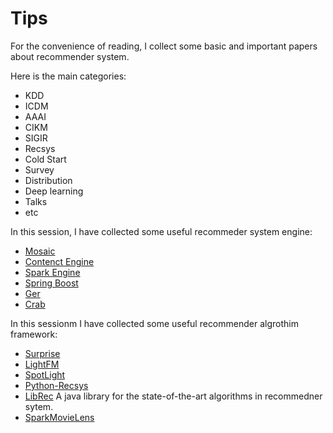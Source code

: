 # Tips
For the convenience of reading, I collect some basic and important papers about recommender system.

Here is the main categories:
 - KDD
 - ICDM
 - AAAI
 - CIKM
 - SIGIR
 - Recsys
 - Cold Start
 - Survey
 - Distribution
 - Deep learning
 - Talks
 - etc
 
In this session, I have collected some useful recommeder system engine:
 - [Mosaic](https://github.com/guymorita/Mosaic-Films---Recommendation-Engine-Demo)
 - [Contenct Engine](https://github.com/groveco/content-engine)
 - [Spark Engine](https://github.com/GoogleCloudPlatform/spark-recommendation-engine)
 - [Spring Boost](https://github.com/aerospike/recommendation-engine-example)
 - [Ger](https://github.com/grahamjenson/ger)
 - [Crab](https://muricoca.github.io/crab/index.html)

In this sessionm I have collected some useful recommender algrothim framework:
 - [Surprise](https://github.com/NicolasHug/Surprise)
 - [LightFM](https://github.com/lyst/lightfm)
 - [SpotLight](https://github.com/maciejkula/spotlight)
 - [Python-Recsys](https://github.com/ocelma/python-recsys)
 - [LibRec](https://www.librec.net/) A java library for the state-of-the-art algorithms in recommedner sytem.
 - [SparkMovieLens](https://github.com/jadianes/spark-movie-lens)
 

